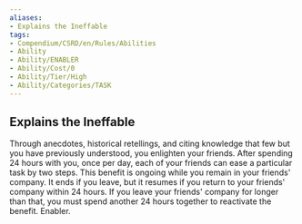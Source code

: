 ```yaml
---
aliases:
- Explains the Ineffable
tags:
- Compendium/CSRD/en/Rules/Abilities
- Ability
- Ability/ENABLER
- Ability/Cost/0
- Ability/Tier/High
- Ability/Categories/TASK
---
```


  
## Explains the Ineffable  
Through anecdotes, historical retellings, and citing knowledge that few but you have previously understood, you enlighten your friends. After spending 24 hours with you, once per day, each of your friends can ease a particular task by two steps. This benefit is ongoing while you remain in your friends' company. It ends if you leave, but it resumes if you return to your friends' company within 24 hours. If you leave your friends' company for longer than that, you must spend another 24 hours together to reactivate the benefit. Enabler. 